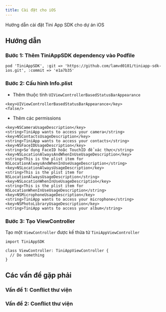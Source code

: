 ```yaml
---
title: Cài đặt cho iOS
---
```


Hướng dẫn cài đặt Tini App SDK cho dự án iOS

## Hướng dẫn

### Bước 1: Thêm TiniAppSDK dependency vào Podfile

```
pod 'TiniAppSDK', :git => 'https://github.com/lamvd0101/tiniapp-sdk-ios.git', :commit => 'e1a7b35'
```

### Bước 2: Cấu hình Info.plist

- Thêm thuộc tính `UIViewControllerBasedStatusBarAppearance`

```
<key>UIViewControllerBasedStatusBarAppearance</key>
<false/>
```

- Thêm các permissions

```
<key>NSCameraUsageDescription</key>
<string>TiniApp wants to access your camera</string>
<key>NSContactsUsageDescription</key>
<string>TiniApp wants to access your contacts</string>
<key>NSFaceIDUsageDescription</key>
<string>Sử dụng FaceID hoặc TouchID để xác thực</string>
<key>NSLocationAlwaysAndWhenInUseUsageDescription</key>
<string>This is the plist item for NSLocationAlwaysAndWhenInUseUsageDescription</string>
<key>NSLocationAlwaysUsageDescription</key>
<string>This is the plist item for NSLocationAlwaysUsageDescription</string>
<key>NSLocationWhenInUseUsageDescription</key>
<string>This is the plist item for NSLocationWhenInUseUsageDescription</string>
<key>NSMicrophoneUsageDescription</key>
<string>TiniApp wants to access your microphone</string>
<key>NSPhotoLibraryUsageDescription</key>
<string>TiniApp wants to access your album</string>
```

### Bước 3: Tạo ViewController

Tạo một `ViewController` được kế thừa từ `TiniAppViewController`

```
import TiniAppSDK

class ViewController: TiniAppViewController {
  // Do something
}
```

## Các vấn đề gặp phải

### Vấn đề 1: Conflict thư viện

### Vấn đề 2: Conflict thư viện

